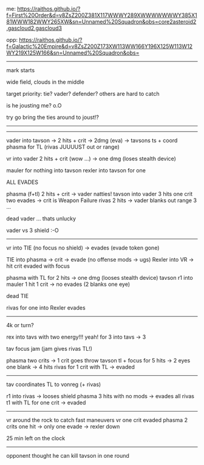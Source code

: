 me: https://raithos.github.io/?f=First%20Order&d=v8ZsZ200Z381X117WWWY289XWWWWWWWY385X181WWW182WWY265XW&sn=Unnamed%20Squadron&obs=core2asteroid2,gascloud2,gascloud3

opp: https://raithos.github.io/?f=Galactic%20Empire&d=v8ZsZ200Z173XW113WW166Y196X125W113W12WY219X125W166&sn=Unnamed%20Squadron&obs=

---

mark starts

wide field, clouds in the middle

target priority: tie? vader? defender? others are hard to catch

is he jousting me? o.O

try go bring the ties around to joust!?

---

---

vader into tavson -> 2 hits + crit -> 2dmg (eva)
-> tavsons ts + coord phasma for TL (rivas JUUUUST out or range)

vr into vader 2 hits + crit (wow ...) -> one dmg (loses stealth device)

mauler for nothing into tavson
rexler into tavson for one

ALL EVADES

phasma (f+tl) 2 hits + crit -> vader natties!
tavson into vader 3 hits one crit two evades -> crit is Weapon Failure
rivas 2 hits -> vader blanks out range 3 ...

dead vader ... thats unlucky

vader vs 3 shield :-O

---

vr into TIE (no focus no shield) -> evades (evade token gone)

TIE into phasma -> crit -> evade (no offense mods -> ugs)
Rexler into VR -> hit crit evaded with focus

phasma with TL for 2 hits -> one dmg (looses stealth device)
tavson r1 into mauler 1 hit 1 crit -> no evades (2 blanks one eye)

dead TIE

rivas for one into Rexler evades

---

4k or turn?

rex into tavs with two energy!!! yeah!
for 3 into tavs -> 3

tav focus jam (jam gives rivas TL!)

phasma two crits -> 1 crit goes throw
tavson tl + focus for 5 hits -> 2 eyes one blank -> 4 hits
rivas for 1 crit with TL -> evaded

---

tav coordinates TL to vonreg (+ rivas)

r1 into rivas -> looses shield
phasma 3 hits with no mods -> evades all
rivas t1 with TL for one crit -> evaded

---

vr around the rock to catch fast maneuvers
vr one crit evaded
phasma 2 crits one hit -> only one evade
-> rexler down

25 min left on the clock

---

opponent thought he can kill tavson in one round
